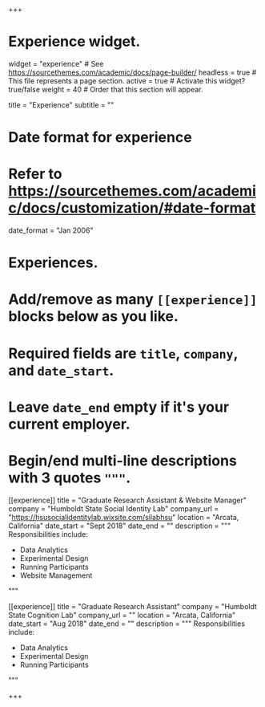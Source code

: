 +++
# Experience widget.
widget = "experience"  # See https://sourcethemes.com/academic/docs/page-builder/
headless = true  # This file represents a page section.
active = true  # Activate this widget? true/false
weight = 40  # Order that this section will appear.

title = "Experience"
subtitle = ""

# Date format for experience
#   Refer to https://sourcethemes.com/academic/docs/customization/#date-format
date_format = "Jan 2006"

# Experiences.
#   Add/remove as many `[[experience]]` blocks below as you like.
#   Required fields are `title`, `company`, and `date_start`.
#   Leave `date_end` empty if it's your current employer.
#   Begin/end multi-line descriptions with 3 quotes `"""`.
[[experience]]
  title = "Graduate Research Assistant & Website Manager"
  company = "Humboldt State Social Identity Lab"
  company_url = "https://hsusocialidentitylab.wixsite.com/silabhsu"
  location = "Arcata, California"
  date_start = "Sept 2018"
  date_end = ""
  description = """
  Responsibilities include:
  
  * Data Analytics
  * Experimental Design
  * Running Participants
  * Website Management
  
  """

[[experience]]
  title = "Graduate Research Assistant"
  company = "Humboldt State Cognition Lab"
  company_url = ""
  location = "Arcata, California"
  date_start = "Aug 2018"
  date_end = ""
  description = """
  Responsibilities include:
  
  * Data Analytics
  * Experimental Design
  * Running Participants
  
  """

+++

